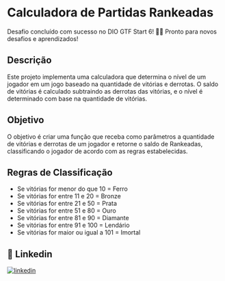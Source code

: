 # Calculadora de Partidas Rankeadas

Desafio concluído com sucesso no DIO GTF Start 6! 🚀💪 Pronto para novos desafios e aprendizados!

## Descrição

Este projeto implementa uma calculadora que determina o nível de um jogador em um jogo baseado na quantidade de vitórias e derrotas. O saldo de vitórias é calculado subtraindo as derrotas das vitórias, e o nível é determinado com base na quantidade de vitórias.

## Objetivo

O objetivo é criar uma função que receba como parâmetros a quantidade de vitórias e derrotas de um jogador e retorne o saldo de Rankeadas, classificando o jogador de acordo com as regras estabelecidas.

## Regras de Classificação

- Se vitórias for menor do que 10 = Ferro
- Se vitórias for entre 11 e 20 = Bronze
- Se vitórias for entre 21 e 50 = Prata
- Se vitórias for entre 51 e 80 = Ouro
- Se vitórias for entre 81 e 90 = Diamante
- Se vitórias for entre 91 e 100 = Lendário
- Se vitórias for maior ou igual a 101 = Imortal


## 🔗 Linkedin
[![linkedin](https://img.shields.io/badge/linkedin-0A66C2?style=for-the-badge&logo=linkedin&logoColor=white)](https://www.linkedin.com/in/jonathannascimentodelima/)
